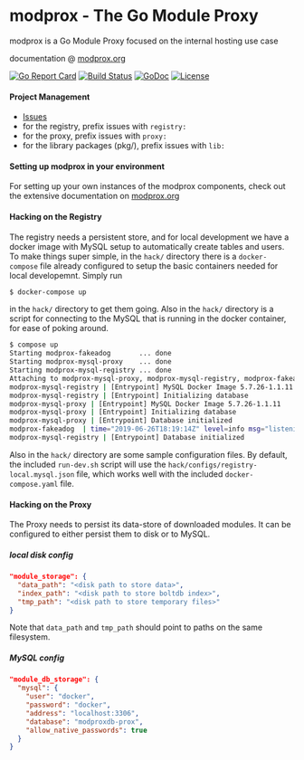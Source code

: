 # modprox - The Go Module Proxy
modprox is a Go Module Proxy focused on the internal hosting use case

documentation @ [modprox.org](https://modprox.org)

[![Go Report Card](https://goreportcard.com/badge/github.com/modprox/mp)](https://goreportcard.com/report/github.com/modprox/mp) 
[![Build Status](https://travis-ci.org/modprox/mp.svg?branch=master)](https://travis-ci.org/modprox/mp) 
[![GoDoc](https://godoc.org/github.com/modprox/mp?status.svg)](https://godoc.org/github.com/modprox/mp) 
[![License](https://img.shields.io/github/license/modprox/mp.svg?style=flat-square)](LICENSE)


#### Project Management

- [Issues](https://github.com/modprox/mp/issues)
- for the registry, prefix issues with `registry:`
- for the proxy, prefix issues with `proxy:`
- for the library packages (pkg/), prefix issues with `lib:`

#### Setting up modprox in your environment
For setting up your own instances of the modprox components, check out the
extensive documentation on [modprox.org](https://modprox.org/#starting)

#### Hacking on the Registry

The registry needs a persistent store, and for local development we have a docker image
with MySQL setup to automatically create tables and users. To make things super simple, in
the `hack/` directory there is a `docker-compose` file already configured to setup the basic
containers needed for local developemnt. Simply run
```bash
$ docker-compose up
```
in the `hack/` directory to get them going. Also in the `hack/` directory is a script for
connecting to the MySQL that is running in the docker container, for ease of poking around.
```bash
$ compose up
Starting modprox-fakeadog       ... done
Starting modprox-mysql-proxy    ... done
Starting modprox-mysql-registry ... done
Attaching to modprox-mysql-proxy, modprox-mysql-registry, modprox-fakeadog
modprox-mysql-registry | [Entrypoint] MySQL Docker Image 5.7.26-1.1.11
modprox-mysql-registry | [Entrypoint] Initializing database
modprox-mysql-proxy | [Entrypoint] MySQL Docker Image 5.7.26-1.1.11
modprox-mysql-proxy | [Entrypoint] Initializing database
modprox-mysql-proxy | [Entrypoint] Database initialized
modprox-fakeadog  | time="2019-06-26T18:19:14Z" level=info msg="listening on 0.0.0.0:8125"
modprox-mysql-registry | [Entrypoint] Database initialized
```

Also in the `hack/` directory are some sample configuration files. By default, the included `run-dev.sh`
script will use the `hack/configs/registry-local.mysql.json` file, which works well with the included
`docker-compose.yaml` file.

#### Hacking on the Proxy

The Proxy needs to persist its data-store of downloaded modules. It can be configured to either persist them to disk
or to MySQL.

##### local disk config
```json
"module_storage": {
  "data_path": "<disk path to store data>",
  "index_path": "<disk path to store boltdb index>",
  "tmp_path": "<disk path to store temporary files>"
}
```
Note that `data_path` and `tmp_path` should point to paths on the same filesystem.

##### MySQL config
```json
"module_db_storage": {
  "mysql": {
    "user": "docker",
    "password": "docker",
    "address": "localhost:3306",
    "database": "modproxdb-prox",
    "allow_native_passwords": true
  }
}
```
